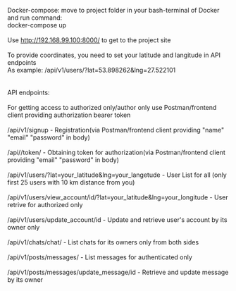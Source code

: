 Docker-compose: move to project folder in your bash-terminal of Docker and run command:<br>
docker-compose up<br>
<br>
Use http://192.168.99.100:8000/ to get to the project site<br>
<br>
To provide coordinates, you need to set your latitude and langitude in API endpoints<br>
As example: /api/v1/users/?lat=53.898262&lng=27.522101<br><br>
<br>
API endpoints:<br>
<br>
For getting access to authorized only/author only use Postman/frontend client providing authorization bearer token<br>
<br>
/api/v1/signup - Registration(via Postman/frontend client providing "name" "email" "password" in body)<br>
<br>
/api//token/ - Obtaining token for authorization(via Postman/frontend client providing "email" "password" in body)<br>
<br>
/api/v1/users/?lat=your_latitude&lng=your_langetude - User List for all (only first 25 users with 10 km distance from you)<br>
<br>
/api/v1/users/view_account/id/?lat=your_latitude&lng=your_longitude - User retrive for authorized only<br>
<br>
/api/v1/users/update_account/id - Update and retrieve user's account by its owner only<br>
<br>
/api/v1/chats/chat/ - List chats for its owners only from both sides<br>
<br>
/api/v1/posts/messages/ - List messages for authenticated only<br>
<br>
/api/v1/posts/messages/update_message/id - Retrieve and update message by its owner<br>

